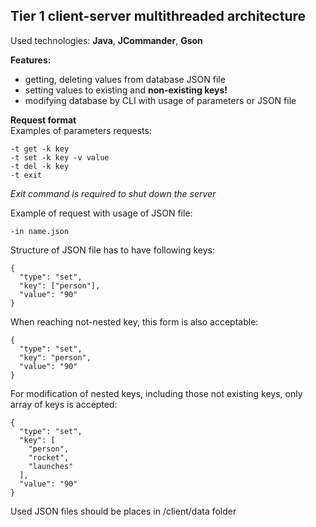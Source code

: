 ## Tier 1 client-server multithreaded architecture

Used technologies: **Java**, **JCommander**, **Gson**

**Features:**
- getting, deleting values from database JSON file
- setting values to existing and **non-existing keys!**
- modifying database by CLI with usage of parameters or JSON file

**Request format**  
Examples of parameters requests:
   ```
 -t get -k key
 -t set -k key -v value 
 -t del -k key
 -t exit  
 ```
_Exit command is required to shut down the server_

Example of request with usage of JSON file:
```
-in name.json
```
Structure of JSON file has to have following keys:
```
{
  "type": "set",
  "key": ["person"],
  "value": "90"
}
```  
When reaching not-nested key, this form is also acceptable:
``` 
{
  "type": "set",
  "key": "person",
  "value": "90"
}
``` 
For modification of nested keys, including those not existing keys, only array of keys is accepted:
``` 
{
  "type": "set",
  "key": [
    "person",
    "rocket",
    "launches"
  ],
  "value": "90"
}
``` 
Used JSON files should be places in /client/data folder
   




